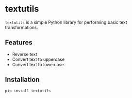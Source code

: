 # textutils

`textutils` is a simple Python library for performing basic text transformations.

## Features
- Reverse text
- Convert text to uppercase
- Convert text to lowercase

## Installation
```bash
pip install textutils
